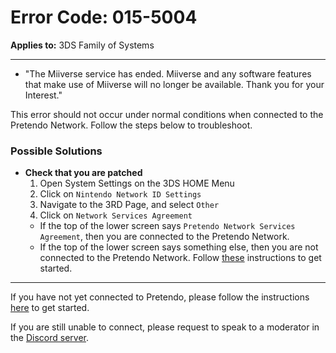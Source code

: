 # Error Code: 015-5004
**Applies to:** 3DS Family of Systems

---

- "The Miiverse service has ended. Miiverse and any software features that make use of Miiverse will no longer be available. Thank you for your Interest."

This error should not occur under normal conditions when connected to the Pretendo Network. Follow the steps below to troubleshoot.

### Possible Solutions

- **Check that you are patched**
	1. Open System Settings on the 3DS HOME Menu
	2. Click on `Nintendo Network ID Settings`
	3. Navigate to the 3RD Page, and select `Other`
	4. Click on `Network Services Agreement`
	- If the top of the lower screen says `Pretendo Network Services Agreement`, then you are connected to the Pretendo Network.
	- If the top of the lower screen says something else, then you are not connected to the Pretendo Network. Follow [these](/docs/install/3ds) instructions to get started.

---

If you have not yet connected to Pretendo, please follow the instructions [here](/docs/install) to get started.

If you are still unable to connect, please request to speak to a moderator in the [Discord server](https://invite.gg/pretendo).
